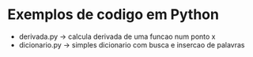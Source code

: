 # Exemplos de codigo em Python

* derivada.py -> calcula derivada de uma funcao num ponto x
* dicionario.py -> simples dicionario com busca e insercao de palavras
